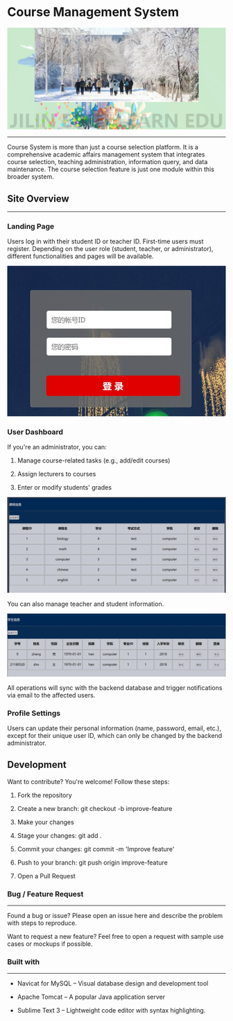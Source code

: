 

# Course Management System

![avatar](https://github.com/Greco79/course-system/blob/0dab9fa147f8c10dddaa54ffad29ce541cece877/1.jpg)
- - -

Course System is more than just a course selection platform. It is a comprehensive academic affairs management system that integrates course selection, teaching administration, information query, and data maintenance. The course selection feature is just one module within this broader system.



## Site Overview
- - -
### Landing Page

Users log in with their student ID or teacher ID. First-time users must register. Depending on the user role (student, teacher, or administrator), different functionalities and pages will be available.

![avatar](https://github.com/Greco79/course-system/blob/0dab9fa147f8c10dddaa54ffad29ce541cece877/2.jpg)

### User Dashboard

If you're an administrator, you can:

1. Manage course-related tasks (e.g., add/edit courses)

2. Assign lecturers to courses

3. Enter or modify students' grades

![avatar](https://github.com/Greco79/course-system/blob/0dab9fa147f8c10dddaa54ffad29ce541cece877/3.jpg)

You can also manage teacher and student information.

![avatar](https://github.com/Greco79/course-system/blob/0dab9fa147f8c10dddaa54ffad29ce541cece877/4.jpg)

All operations will sync with the backend database and trigger notifications via email to the affected users.

### Profile Settings
Users can update their personal information (name, password, email, etc.), except for their unique user ID, which can only be changed by the backend administrator.


## Development
Want to contribute? You're welcome! Follow these steps:

1. Fork the repository

2. Create a new branch: git checkout -b improve-feature

3. Make your changes

4. Stage your changes: git add .

5. Commit your changes: git commit -m 'Improve feature'

6. Push to your branch: git push origin improve-feature

7. Open a Pull Request


### Bug / Feature Request
- - -
Found a bug or issue? Please open an issue here and describe the problem with steps to reproduce.

Want to request a new feature? Feel free to open a request with sample use cases or mockups if possible.



### Built with
- - -
- Navicat for MySQL – Visual database design and development tool

- Apache Tomcat – A popular Java application server

- Sublime Text 3 – Lightweight code editor with syntax highlighting.
